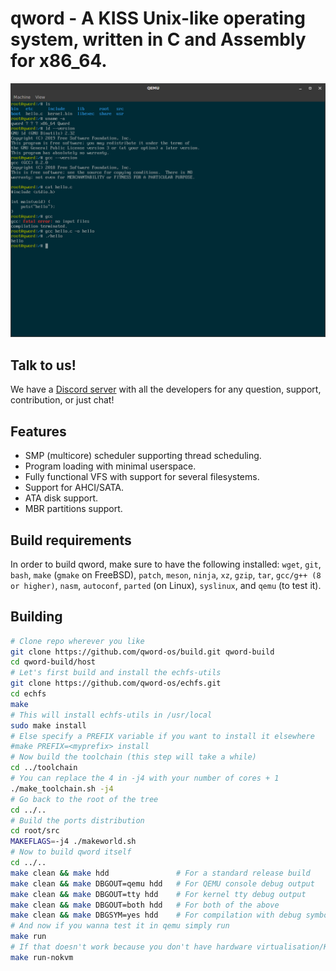 # qword - A KISS Unix-like operating system, written in C and Assembly for x86_64.

![Reference screenshot](/screenshot.png?raw=true "Reference screenshot")

## Talk to us!
We have a [Discord server](https://discord.gg/RnCtsqD) with all the developers for any question, support, contribution, or just chat!

## Features
- SMP (multicore) scheduler supporting thread scheduling.
- Program loading with minimal userspace.
- Fully functional VFS with support for several filesystems.
- Support for AHCI/SATA.
- ATA disk support.
- MBR partitions support.

## Build requirements
In order to build qword, make sure to have the following installed:
 `wget`, `git`, `bash`, `make` (`gmake` on FreeBSD), `patch`, `meson`, `ninja`,
 `xz`, `gzip`, `tar`, `gcc/g++ (8 or higher)`, `nasm`, `autoconf`,
 `parted` (on Linux), `syslinux`, and `qemu` (to test it).

## Building
```bash
# Clone repo wherever you like
git clone https://github.com/qword-os/build.git qword-build
cd qword-build/host
# Let's first build and install the echfs-utils
git clone https://github.com/qword-os/echfs.git
cd echfs
make
# This will install echfs-utils in /usr/local
sudo make install
# Else specify a PREFIX variable if you want to install it elsewhere
#make PREFIX=<myprefix> install
# Now build the toolchain (this step will take a while)
cd ../toolchain
# You can replace the 4 in -j4 with your number of cores + 1
./make_toolchain.sh -j4
# Go back to the root of the tree
cd ../..
# Build the ports distribution
cd root/src
MAKEFLAGS=-j4 ./makeworld.sh
# Now to build qword itself
cd ../..
make clean && make hdd               # For a standard release build
make clean && make DBGOUT=qemu hdd   # For QEMU console debug output
make clean && make DBGOUT=tty hdd    # For kernel tty debug output
make clean && make DBGOUT=both hdd   # For both of the above
make clean && make DBGSYM=yes hdd    # For compilation with debug symbols and other debug facilities (can be used in combination with the other options)
# And now if you wanna test it in qemu simply run
make run
# If that doesn't work because you don't have hardware virtualisation/KVM, run
make run-nokvm
```
